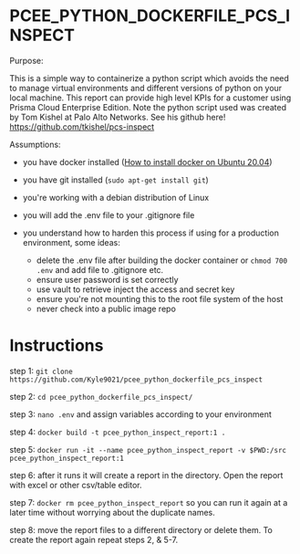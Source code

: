 # PCEE_PYTHON_DOCKERFILE_PCS_INSPECT
Purpose:

This is a simple way to containerize a python script which avoids the need to manage virtual environments and different versions of python on your local machine. This report can provide high level KPIs for a customer using Prisma Cloud Enterprise Edition. Note the python script used was created by Tom Kishel at Palo Alto Networks. See his github here! https://github.com/tkishel/pcs-inspect

Assumptions:

* you have docker installed ([How to install docker on Ubuntu 20.04](https://www.digitalocean.com/community/tutorials/how-to-install-and-use-docker-on-ubuntu-20-04))
* you have git installed (`sudo apt-get install git`)
* you're working with a debian distribution of Linux
* you will add the .env file to your .gitignore file
* you understand how to harden this process if using for a production environment, some ideas:
      
     * delete the .env file after building the docker container or `chmod 700 .env` and add file to .gitignore etc. 
     * ensure user password is set correctly
     * use vault to retrieve inject the access and secret key
     * ensure you're not mounting this to the root file system of the host
     * never check into a public image repo

# Instructions

step 1: `git clone https://github.com/Kyle9021/pcee_python_dockerfile_pcs_inspect`

step 2: `cd pcee_python_dockerfile_pcs_inspect/`

step 3: `nano .env` and assign variables according to your environment

step 4: `docker build -t pcee_python_inspect_report:1 .`

step 5: `docker run -it --name pcee_python_inspect_report -v $PWD:/src pcee_python_inspect_report:1`

step 6: after it runs it will create a report in the directory. Open the report with excel or other csv/table editor. 

step 7: `docker rm pcee_python_inspect_report` so you can run it again at a later time without worrying about the duplicate names. 

step 8: move the report files to a different directory or delete them. To create the report again repeat steps 2, & 5-7.
